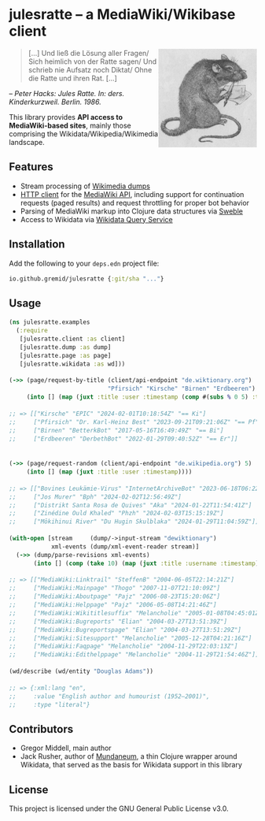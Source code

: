 # julesratte – a MediaWiki/Wikibase client

<img src="doc/julesratte_small.png"
 alt="Jules Ratte (by Klaus Ensikat)"
 title="Jules Ratte (by Klaus Ensikat)"
 align="right" />

> […] Und ließ die Lösung aller Fragen/ Sich heimlich von der Ratte sagen/ Und schrieb nie Aufsatz noch Diktat/ Ohne die Ratte und ihren Rat. […]

_– Peter Hacks: Jules Ratte. In: ders. Kinderkurzweil. Berlin. 1986._

This library provides **API access to MediaWiki-based sites**, mainly those
comprising the Wikidata/Wikipedia/Wikimedia landscape.

## Features

* Stream processing of [Wikimedia dumps](https://dumps.wikimedia.org/)
* [HTTP client](https://github.com/gnarroway/hato) for the
  [MediaWiki API](https://www.mediawiki.org/wiki/API:Main_page/en), including
  support for continuation requests (paged results) and request throttling for
  proper bot behavior
* Parsing of MediaWiki markup into Clojure data structures via
  [Sweble](https://en.wikipedia.org/wiki/Sweble)
* Access to Wikidata via [Wikidata Query Service](https://query.wikidata.org/)

## Installation

Add the following to your `deps.edn` project file:

```clojure
io.github.gremid/julesratte {:git/sha "..."}
```

## Usage

```clojure
(ns julesratte.examples
  (:require
   [julesratte.client :as client]
   [julesratte.dump :as dump]
   [julesratte.page :as page]
   [julesratte.wikidata :as wd]))

(->> (page/request-by-title (client/api-endpoint "de.wiktionary.org")
                            "Pfirsich" "Kirsche" "Birnen" "Erdbeeren")
     (into [] (map (juxt :title :user :timestamp (comp #(subs % 0 5) :text)))))

;; => [["Kirsche" "EPIC" "2024-02-01T10:18:54Z" "== Ki"]
;;     ["Pfirsich" "Dr. Karl-Heinz Best" "2023-09-21T09:21:06Z" "== Pf"]
;;     ["Birnen" "BetterkBot" "2017-05-16T16:49:49Z" "== Bi"]
;;     ["Erdbeeren" "DerbethBot" "2022-01-29T09:40:52Z" "== Er"]]


(->> (page/request-random (client/api-endpoint "de.wikipedia.org") 5)
     (into [] (map (juxt :title :user :timestamp))))

;; => [["Bovines Leukämie-Virus" "InternetArchiveBot" "2023-06-18T06:22:54Z"]
;;     ["Jos Murer" "Bph" "2024-02-02T12:56:49Z"]
;;     ["Distrikt Santa Rosa de Quives" "Aka" "2024-01-22T11:54:41Z"]
;;     ["Zinédine Ould Khaled" "Phzh" "2024-02-03T15:15:19Z"]
;;     ["Mōkihinui River" "Du Hugin Skulblaka" "2024-01-29T11:04:59Z"]]

(with-open [stream     (dump/->input-stream "dewiktionary")
            xml-events (dump/xml-event-reader stream)]
  (->> (dump/parse-revisions xml-events)
       (into [] (comp (take 10) (map (juxt :title :username :timestamp))))))

;; => [["MediaWiki:Linktrail" "SteffenB" "2004-06-05T22:14:21Z"]
;;     ["MediaWiki:Mainpage" "Thogo" "2007-11-07T21:10:09Z"]
;;     ["MediaWiki:Aboutpage" "Pajz" "2006-08-23T15:20:06Z"]
;;     ["MediaWiki:Helppage" "Pajz" "2006-05-08T14:21:46Z"]
;;     ["MediaWiki:Wikititlesuffix" "Melancholie" "2005-01-08T04:45:01Z"]
;;     ["MediaWiki:Bugreports" "Elian" "2004-03-27T13:51:39Z"]
;;     ["MediaWiki:Bugreportspage" "Elian" "2004-03-27T13:51:29Z"]
;;     ["MediaWiki:Sitesupport" "Melancholie" "2005-12-28T04:21:16Z"]
;;     ["MediaWiki:Faqpage" "Melancholie" "2004-11-29T22:03:13Z"]
;;     ["MediaWiki:Edithelppage" "Melancholie" "2004-11-29T21:54:46Z"]]

(wd/describe (wd/entity "Douglas Adams"))

;; => {:xml:lang "en",
;;     :value "English author and humourist (1952–2001)",
;;     :type "literal"}
```
## Contributors

* Gregor Middell, main author
* Jack Rusher, author of
  [Mundaneum](https://github.com/jackrusher/mundaneum), a thin Clojure
  wrapper around Wikidata, that served as the basis for Wikidata
  support in this library

## License

This project is licensed under the GNU General Public License v3.0.
